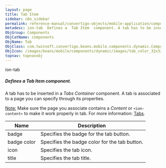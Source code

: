 ```yaml
---
layout: page
title: Tab Item
sidebar: c8o_sidebar
permalink: reference-manual/convertigo-objects/mobile-application/components/components/tab-item/
metadesc: ion-tab  Defines a  Tab Item  component. A tab has to be inserted in a  Tabs Container  component. A tab is associated to a page you can specify throu
ObjGroup: Components
ObjCatName: components
ObjName: Tab
ObjClass: com.twinsoft.convertigo.beans.mobile.components.dynamic.ComponentManager$1
ObjIcon: /images/beans/mobile/components/dynamic/images/tab_color_32x32.png
topnav: topnavobj
---
```

ion-tab
##### Defines a <i>Tab Item</i> component.
A tab has to be inserted in a <i>Tabs Container</i> component.
A tab is associated to a page you can specify through its properties.

<span class='orangetwinsoft'><u>Note:</u></span> Make sure the page you associate contains a <i>Content</i> or <code>&lt;ion-content&gt;</code> to make it work properly in tab.
 For more information: <a href='https://ionicframework.com/docs/v3/components/#tabs' target='_blank'>Tabs</a>.

Name | Description 
--- | ---
badge | Specifies the badge for the tab button.
badge color | Specifies the badge color for the tab button.
icon | Specifies the tab icon.
title | Specifies the tab title.

